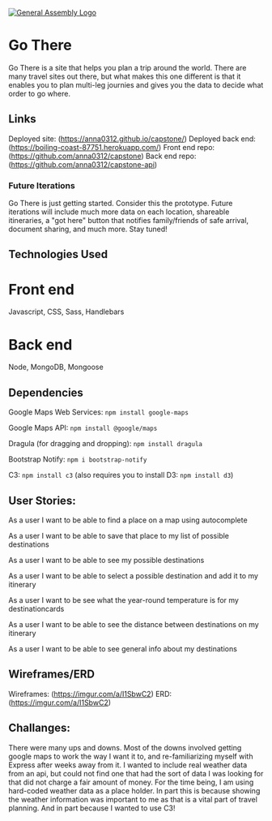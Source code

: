 [![General Assembly Logo](https://camo.githubusercontent.com/1a91b05b8f4d44b5bbfb83abac2b0996d8e26c92/687474703a2f2f692e696d6775722e636f6d2f6b6538555354712e706e67)](https://generalassemb.ly/education/web-development-immersive)

# Go There

Go There is a site that helps you plan a trip around the world. There are many travel sites out there, but what makes
this one different is that it enables you to plan multi-leg journies and gives you the data to decide what order to go where.

## Links
Deployed site: (https://anna0312.github.io/capstone/)
Deployed back end: (https://boiling-coast-87751.herokuapp.com/)
Front end repo: (https://github.com/anna0312/capstone)
Back end repo: (https://github.com/anna0312/capstone-api)


### Future Iterations
Go There is just getting started. Consider this the prototype. Future iterations will include much more data on each
location, shareable itineraries, a "got here" button that notifies family/friends of safe arrival, document sharing,
and much more. Stay tuned!

## Technologies Used

# Front end
Javascript, CSS, Sass, Handlebars

# Back end
Node, MongoDB, Mongoose

## Dependencies

Google Maps Web Services: ```npm install google-maps```

Google Maps API: ```npm install @google/maps```

Dragula (for dragging and dropping): ```npm install dragula```

Bootstrap Notify: ```npm i bootstrap-notify```

C3: ```npm install c3``` (also requires you to install D3: ```npm install d3```)



## User Stories:

As a user I want to be able to find a place on a map using autocomplete

As a user I want to be able to save that place to my list of possible destinations

As a user I want to be able to see my possible destinations

As a user I want to be able to select a possible destination and add it to my itinerary

As a user I want to be see what the year-round temperature is for my destinationcards

As a user I want to be able to see the distance between destinations on my itinerary

As a user I want to be able to see general info about my destinations

## Wireframes/ERD

Wireframes: (https://imgur.com/a/I1SbwC2)
ERD: (https://imgur.com/a/I1SbwC2)

## Challanges:

There were many ups and downs. Most of the downs involved getting google maps to work the way I want it to, and re-familiarizing myself with Express after weeks away from it. I wanted to include real weather data from an api, but could not find one that had the sort of data I was looking for that did not charge a fair amount of money. For the time being, I am using hard-coded weather data as a place holder. In part this is because showing the weather information
was important to me as that is a vital part of travel planning. And in part because I wanted to use C3!
